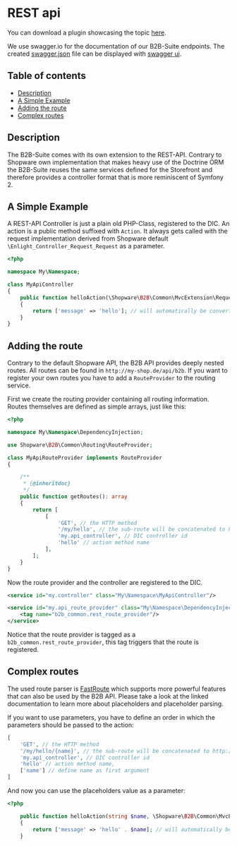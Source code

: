 # REST api

You can download a plugin showcasing the topic [here](https://docs.enterprise.shopware.com/exampleplugins/B2bRestApi.zip).

We use swagger.io for the documentation of our B2B-Suite endpoints. The created [swagger.json](https://gitlab.com/shopware/shopware/enterprise/b2b/-/blob/minor/swagger.json) file can be displayed with [swagger ui](http://swagger.io/swagger-ui/).

## Table of contents
* [Description](#description)
* [A Simple Example](#a-simple-example)
* [Adding the route](#adding-the-route)
* [Complex routes](#complex-routes)

## Description
The B2B-Suite comes with its own extension to the REST-API. Contrary to Shopware own implementation that makes heavy use of the Doctrine ORM the B2B-Suite reuses the same services defined for the Storefront and therefore provides a controller format that is more reminiscent of Symfony 2.

## A Simple Example
A REST-API Controller is just a plain old PHP-Class, registered to the DIC. An action is a public method suffixed with `Action`. It always gets called with the request implementation derived from Shopware default `\Enlight_Controller_Request_Request` as a parameter.

```php
<?php

namespace My\Namespace;

class MyApiController
{
    public function helloAction(\Shopware\B2B\Common\MvcExtension\Request $request)
    {
        return ['message' => 'hello']; // will automatically be converted to JSON
    }
}
```

## Adding the route
Contrary to the default Shopware API, the B2B API provides deeply nested routes. All routes can be found in `http://my-shop.de/api/b2b`. If you want to register your own routes you have to add a `RouteProvider` to the routing service.

First we create the routing provider containing all routing information. Routes themselves are defined as simple arrays, just like this:

```php
<?php

namespace My\Namespace\DependencyInjection;

use Shopware\B2B\Common\Routing\RouteProvider;

class MyApiRouteProvider implements RouteProvider
{

    /**
     * {@inheritdoc}
     */
    public function getRoutes(): array
    {
        return [
            [
                'GET', // the HTTP method
                '/my/hello', // the sub-route will be concatenated to http://my-shop.de/api/b2b/my/hello
                'my.api_controller', // DIC controller id
                'hello' // action method name
            ],
        ];
    }
}
```

Now the route provider and the controller are registered to the DIC.

```xml
<service id="my.controller" class="My\Namespace\MyApiController"/>

<service id="my.api_route_provider" class="My\Namespace\DependencyInjection\MyApiRouteProvider">
    <tag name="b2b_common.rest_route_provider"/>
</service>
```

Notice that the route provider is tagged as a `b2b_common.rest_route_provider`, this tag triggers that the route is registered.

## Complex routes
The used route parser is [FastRoute](https://github.com/nikic/FastRoute#defining-routes) which supports more powerful features that can also be used by the B2B API. Please take a look at the linked documentation to learn more about placeholders and placeholder parsing.

If you want to use parameters, you have to define an order in which the parameters should be passed to the action:

```php
[
    'GET', // the HTTP method
    '/my/hello/{name}', // the sub-route will be concatenated to http://my-shop.de/api/b2b/my/hello/world
    'my.api_controller', // DIC controller id
    'hello' // action method name,
    ['name'] // define name as first argument
]
```

And now you can use the placeholders value as a parameter:

```php
<?php

    public function helloAction(string $name, \Shopware\B2B\Common\MvcExtension\Request $request)
    {
        return ['message' => 'hello' . $name]; // will automatically be converted to JSON
    }
```